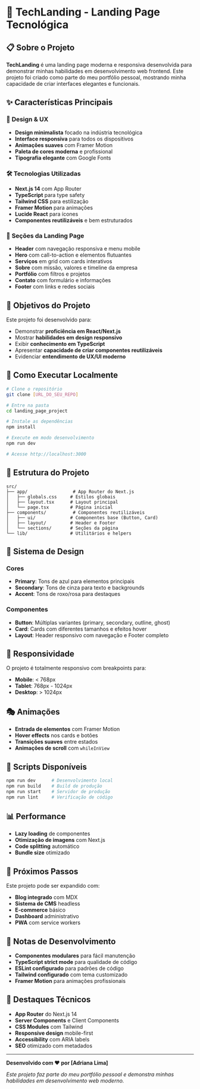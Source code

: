 # 🚀 TechLanding - Landing Page Tecnológica

## 📋 Sobre o Projeto

**TechLanding** é uma landing page moderna e responsiva desenvolvida para demonstrar minhas habilidades em desenvolvimento web frontend. Este projeto foi criado como parte do meu portfólio pessoal, mostrando minha capacidade de criar interfaces elegantes e funcionais.

## ✨ Características Principais

### 🎨 **Design & UX**
- **Design minimalista** focado na indústria tecnológica
- **Interface responsiva** para todos os dispositivos
- **Animações suaves** com Framer Motion
- **Paleta de cores moderna** e profissional
- **Tipografia elegante** com Google Fonts

### 🛠️ **Tecnologias Utilizadas**
- **Next.js 14** com App Router
- **TypeScript** para type safety
- **Tailwind CSS** para estilização
- **Framer Motion** para animações
- **Lucide React** para ícones
- **Componentes reutilizáveis** e bem estruturados

### 📱 **Seções da Landing Page**
- **Header** com navegação responsiva e menu mobile
- **Hero** com call-to-action e elementos flutuantes
- **Serviços** em grid com cards interativos
- **Sobre** com missão, valores e timeline da empresa
- **Portfólio** com filtros e projetos
- **Contato** com formulário e informações
- **Footer** com links e redes sociais

## 🎯 **Objetivos do Projeto**

Este projeto foi desenvolvido para:
- Demonstrar **proficiência em React/Next.js**
- Mostrar **habilidades em design responsivo**
- Exibir **conhecimento em TypeScript**
- Apresentar **capacidade de criar componentes reutilizáveis**
- Evidenciar **entendimento de UX/UI moderno**

## 🚀 **Como Executar Localmente**

```bash
# Clone o repositório
git clone [URL_DO_SEU_REPO]

# Entre na pasta
cd landing_page_project

# Instale as dependências
npm install

# Execute em modo desenvolvimento
npm run dev

# Acesse http://localhost:3000
```

## 📁 **Estrutura do Projeto**

```
src/
├── app/                 # App Router do Next.js
│   ├── globals.css     # Estilos globais
│   ├── layout.tsx      # Layout principal
│   └── page.tsx        # Página inicial
├── components/          # Componentes reutilizáveis
│   ├── ui/             # Componentes base (Button, Card)
│   ├── layout/         # Header e Footer
│   └── sections/       # Seções da página
└── lib/                # Utilitários e helpers
```

## 🎨 **Sistema de Design**

### **Cores**
- **Primary**: Tons de azul para elementos principais
- **Secondary**: Tons de cinza para texto e backgrounds
- **Accent**: Tons de roxo/rosa para destaques

### **Componentes**
- **Button**: Múltiplas variantes (primary, secondary, outline, ghost)
- **Card**: Cards com diferentes tamanhos e efeitos hover
- **Layout**: Header responsivo com navegação e Footer completo

## 📱 **Responsividade**

O projeto é totalmente responsivo com breakpoints para:
- **Mobile**: < 768px
- **Tablet**: 768px - 1024px
- **Desktop**: > 1024px

## 🎭 **Animações**

- **Entrada de elementos** com Framer Motion
- **Hover effects** nos cards e botões
- **Transições suaves** entre estados
- **Animações de scroll** com `whileInView`

## 🔧 **Scripts Disponíveis**

```bash
npm run dev      # Desenvolvimento local
npm run build    # Build de produção
npm run start    # Servidor de produção
npm run lint     # Verificação de código
```

## 📊 **Performance**

- **Lazy loading** de componentes
- **Otimização de imagens** com Next.js
- **Code splitting** automático
- **Bundle size** otimizado

## 🎯 **Próximos Passos**

Este projeto pode ser expandido com:
- **Blog integrado** com MDX
- **Sistema de CMS** headless
- **E-commerce** básico
- **Dashboard** administrativo
- **PWA** com service workers

## 📝 **Notas de Desenvolvimento**

- **Componentes modulares** para fácil manutenção
- **TypeScript strict mode** para qualidade de código
- **ESLint configurado** para padrões de código
- **Tailwind configurado** com tema customizado
- **Framer Motion** para animações profissionais

## 🌟 **Destaques Técnicos**

- **App Router** do Next.js 14
- **Server Components** e Client Components
- **CSS Modules** com Tailwind
- **Responsive design** mobile-first
- **Accessibility** com ARIA labels
- **SEO** otimizado com metadados

---

**Desenvolvido com ❤️ por [Adriana Lima]**

*Este projeto faz parte do meu portfólio pessoal e demonstra minhas habilidades em desenvolvimento web moderno.*
